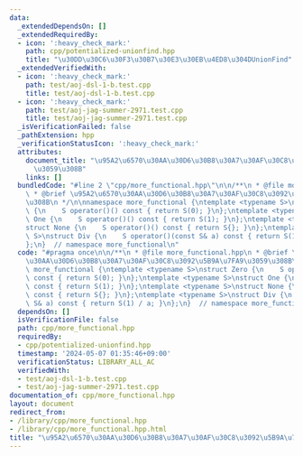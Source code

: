 ```yaml
---
data:
  _extendedDependsOn: []
  _extendedRequiredBy:
  - icon: ':heavy_check_mark:'
    path: cpp/potentialized-unionfind.hpp
    title: "\u30DD\u30C6\u30F3\u30B7\u30E3\u30EB\u4ED8\u304DUnionFind"
  _extendedVerifiedWith:
  - icon: ':heavy_check_mark:'
    path: test/aoj-dsl-1-b.test.cpp
    title: test/aoj-dsl-1-b.test.cpp
  - icon: ':heavy_check_mark:'
    path: test/aoj-jag-summer-2971.test.cpp
    title: test/aoj-jag-summer-2971.test.cpp
  _isVerificationFailed: false
  _pathExtension: hpp
  _verificationStatusIcon: ':heavy_check_mark:'
  attributes:
    document_title: "\u95A2\u6570\u30AA\u30D6\u30B8\u30A7\u30AF\u30C8\u3092\u5B9A\u7FA9\
      \u3059\u308B"
    links: []
  bundledCode: "#line 2 \"cpp/more_functional.hpp\"\n\n/**\n * @file more_functional.hpp\n\
    \ * @brief \u95A2\u6570\u30AA\u30D6\u30B8\u30A7\u30AF\u30C8\u3092\u5B9A\u7FA9\u3059\
    \u308B\n */\n\nnamespace more_functional {\ntemplate <typename S>\nstruct Zero\
    \ {\n    S operator()() const { return S(0); }\n};\ntemplate <typename S>\nstruct\
    \ One {\n    S operator()() const { return S(1); }\n};\ntemplate <typename S>\n\
    struct None {\n    S operator()() const { return S{}; }\n};\ntemplate <typename\
    \ S>\nstruct Div {\n    S operator()(const S& a) const { return S(1) / a; }\n\
    };\n}  // namespace more_functional\n"
  code: "#pragma once\n\n/**\n * @file more_functional.hpp\n * @brief \u95A2\u6570\
    \u30AA\u30D6\u30B8\u30A7\u30AF\u30C8\u3092\u5B9A\u7FA9\u3059\u308B\n */\n\nnamespace\
    \ more_functional {\ntemplate <typename S>\nstruct Zero {\n    S operator()()\
    \ const { return S(0); }\n};\ntemplate <typename S>\nstruct One {\n    S operator()()\
    \ const { return S(1); }\n};\ntemplate <typename S>\nstruct None {\n    S operator()()\
    \ const { return S{}; }\n};\ntemplate <typename S>\nstruct Div {\n    S operator()(const\
    \ S& a) const { return S(1) / a; }\n};\n}  // namespace more_functional\n"
  dependsOn: []
  isVerificationFile: false
  path: cpp/more_functional.hpp
  requiredBy:
  - cpp/potentialized-unionfind.hpp
  timestamp: '2024-05-07 01:35:46+09:00'
  verificationStatus: LIBRARY_ALL_AC
  verifiedWith:
  - test/aoj-dsl-1-b.test.cpp
  - test/aoj-jag-summer-2971.test.cpp
documentation_of: cpp/more_functional.hpp
layout: document
redirect_from:
- /library/cpp/more_functional.hpp
- /library/cpp/more_functional.hpp.html
title: "\u95A2\u6570\u30AA\u30D6\u30B8\u30A7\u30AF\u30C8\u3092\u5B9A\u7FA9\u3059\u308B"
---
```

